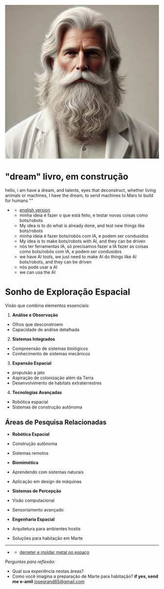 ![My-foto-av](https://github.com/0joseDark/0joseDark/blob/main/assets/douctor.jpg)
# "dream" livro, em construção
 hello, i am have a dream, and talents, eyes that deconstruct, whether living animals or machines, I have the dream, to send machines to Mars to build for humans
 ""
 - - [english version](https://github.com/0joseDark/dream/blob/main/en-README.md)
   - minha ideia é fazer o que está feito, e testar novas coisas como bots/robots
   - My idea is to do what is already done, and test new things like bots/robots
   - minha ideia é fazer bots/robôs com IA, e podem ser condusidos
   - My idea is to make bots/robots with AI, and they can be driven
   - nós ter ferramentas IA, só precisamos fazer a IA fazer as coisas como bots/robôs com IA, e podem ser condusidos
   - we have AI tools, we just need to make AI do things like AI bots/robots, and they can be driven
   - nós pode usar a AI
   - we can usa the AI
 # Sonho de Exploração Espacial

Visão que combina elementos essenciais:

1. **Análise e Observação**
  - Olhos que desconstroem
  - Capacidade de análise detalhada
  
2. **Sistemas Integrados**
  - Compreensão de sistemas biológicos
  - Conhecimento de sistemas mecânicos
  
3. **Expansão Espacial**
  - propulsão a jato
  - Aspiração de colonização além da Terra
  - Desenvolvimento de habitats extraterrestres

4. **Tecnologias Avançadas**
  - Robótica espacial
  - Sistemas de construção autônoma

## Áreas de Pesquisa Relacionadas

- **Robótica Espacial**
 - Construção autônoma
 - Sistemas remotos

- **Biomimética**
 - Aprendendo com sistemas naturais
 - Aplicação em design de máquinas

- **Sistemas de Percepção**
 - Visão computacional
 - Sensoriamento avançado

- **Engenharia Espacial**
 - Arquitetura para ambientes hostis
 - Soluções para habitação em Marte

---
 - - [derreter e moldar metal no espaço](https://github.com/0joseDark/dream/blob/main/derreter-moldar-metal.md)

*Perguntas para reflexão:*
- Qual sua experiência nestas áreas?
- Como você imagina a preparação de Marte para habitação?
**if yes, send me e-amil** josegrand65@gmail.com
 
